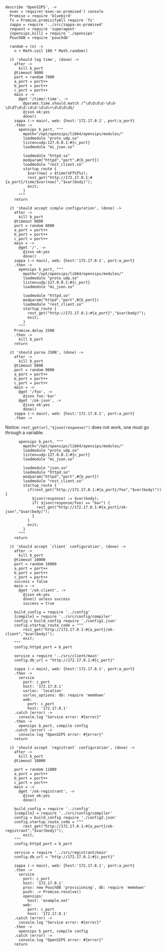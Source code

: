     describe 'OpenSIPS', ->
      exec = require('exec-as-promised') console
      Promise = require 'bluebird'
      fs = Promise.promisifyAll require 'fs'
      zappa = require '../src/zappa-as-promised'
      request = require 'superagent'
      {opensips,kill} = require './opensips'
      PouchDB = require 'pouchdb'

      random = (n) ->
        n + Math.ceil 100 * Math.random()

      it 'should log time', (done) ->
        after ->
          kill b_port
        @timeout 8000
        port = random 7000
        a_port = port++
        b_port = port++
        c_port = port++
        main = ->
          @get '/time/:time', ->
            @params.time.should.match /^\d\d\d\d-\d\d-\d\dT\d\d:\d\d:\d\d\+\d\d\d\d$/
            @json ok:yes
            done()
        zappa (-> main), web: {host:'172.17.0.1', port:a_port}
        .then ->
          opensips b_port, """
            mpath="/opt/opensips/lib64/opensips/modules/"
            loadmodule "proto_udp.so"
            listen=udp:127.0.0.1:#{c_port}
            loadmodule "mi_json.so"

            loadmodule "httpd.so"
            modparam("httpd","port",#{b_port})
            loadmodule "rest_client.so"
            startup_route {
              $var(now) = $time(%FT%T%z);
              rest_get("http://172.17.0.1:#{a_port}/time/$var(now)","$var(body)");
              exit;
            }
          """
        return

      it 'should accept simple configuration', (done) ->
        after ->
          kill b_port
        @timeout 8000
        port = random 8000
        a_port = port++
        b_port = port++
        c_port = port++
        main = ->
          @get '/', ->
            @json ok:yes
            done()
        zappa (-> main), web: {host:'172.17.0.1', port:a_port}
        .then ->
          opensips b_port, """
            mpath="/opt/opensips/lib64/opensips/modules/"
            loadmodule "proto_udp.so"
            listen=udp:127.0.0.1:#{c_port}
            loadmodule "mi_json.so"

            loadmodule "httpd.so"
            modparam("httpd","port",#{b_port})
            loadmodule "rest_client.so"
            startup_route {
              rest_get("http://172.17.0.1:#{a_port}","$var(body)");
              exit;
            }
          """
        Promise.delay 2500
        .then ->
          kill b_port
        return

      it 'should parse JSON', (done) ->
        after ->
          kill b_port
        @timeout 8000
        port = random 9000
        a_port = port++
        b_port = port++
        c_port = port++
        main = ->
          @get '/foo', ->
            @json foo:'bar'
          @get '/ok-json', ->
            @json ok:yes
            done()
        zappa (-> main), web: {host:'172.17.0.1', port:a_port}
        .then ->

Notice: `rest_get(url,"$json(response)")` does not work, one must go through a variable.

          opensips b_port, """
            mpath="/opt/opensips/lib64/opensips/modules/"
            loadmodule "proto_udp.so"
            listen=udp:127.0.0.1:#{c_port}
            loadmodule "mi_json.so"

            loadmodule "json.so"
            loadmodule "httpd.so"
            modparam("httpd","port",#{b_port})
            loadmodule "rest_client.so"
            startup_route {
              if(rest_get("http://172.17.0.1:#{a_port}/foo","$var(body)")) {
                $json(response) := $var(body);
                if( $json(response/foo) == "bar") {
                  rest_get("http://172.17.0.1:#{a_port}/ok-json","$var(body)");
                }
              }
              exit;
            }
          """
        return

      it 'should accept `client` configuration', (done) ->
        after ->
          kill b_port
        @timeout 10000
        port = random 10000
        a_port = port++
        b_port = port++
        c_port = port++
        success = false
        main = ->
          @get '/ok-client', ->
            @json ok:yes
            done() unless success
            success = true

        build_config = require '../config'
        {compile} = require '../src/config/compiler'
        config = build_config require './config1.json'
        config.startup_route_code = """
            rest_get("http://172.17.0.1:#{a_port}/ok-client","$var(body)");
            exit;
        """
        config.httpd_port = b_port

        service = require '../src/client/main'
        config.db_url = "http://172.17.0.1:#{c_port}"

        zappa (-> main), web: {host:'172.17.0.1', port:a_port}
        .then ->
          service
            port: c_port
            host: '172.17.0.1'
            usrloc: 'location'
            usrloc_options: db: require 'memdown'
            web:
              port: c_port
              host: '172.17.0.1'
        .catch (error) ->
          console.log "Service error: #{error}"
        .then ->
          opensips b_port, compile config
        .catch (error) ->
          console.log "OpenSIPS error: #{error}"
        return

      it 'should accept `registrant` configuration', (done) ->
        after ->
          kill b_port
        @timeout 10000

        port = random 11000
        a_port = port++
        b_port = port++
        c_port = port++
        main = ->
          @get '/ok-registrant', ->
            @json ok:yes
            done()

        build_config = require '../config'
        {compile} = require '../src/config/compiler'
        config = build_config require './config2.json'
        config.startup_route_code = """
            rest_get("http://172.17.0.1:#{a_port}/ok-registrant","$var(body)");
            exit;
        """
        config.httpd_port = b_port

        service = require '../src/registrant/main'
        config.db_url = "http://172.17.0.1:#{c_port}"

        zappa (-> main), web: {host:'172.17.0.1', port:a_port}
        .then ->
          service
            port: c_port
            host: '172.17.0.1'
            prov: new PouchDB 'provisioning', db: require 'memdown'
            push: -> Promise.resolve()
            opensips:
              host: 'example.net'
            web:
              port: c_port
              host: '172.17.0.1'
        .catch (error) ->
          console.log "Service error: #{error}"
        .then ->
          opensips b_port, compile config
        .catch (error) ->
          console.log "OpenSIPS error: #{error}"
        return
